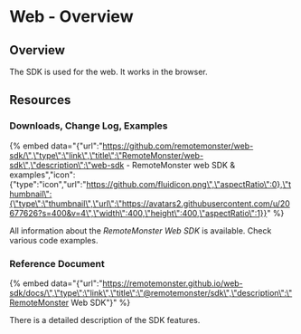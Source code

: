 # Web - Overview

## Overview

The SDK is used for the web. It works in the browser.

## Resources

### Downloads, Change Log, Examples

{% embed data="{\"url\":\"https://github.com/remotemonster/web-sdk/\",\"type\":\"link\",\"title\":\"RemoteMonster/web-sdk\",\"description\":\"web-sdk - RemoteMonster web SDK & examples\",\"icon\":{\"type\":\"icon\",\"url\":\"https://github.com/fluidicon.png\",\"aspectRatio\":0},\"thumbnail\":{\"type\":\"thumbnail\",\"url\":\"https://avatars2.githubusercontent.com/u/20677626?s=400&v=4\",\"width\":400,\"height\":400,\"aspectRatio\":1}}" %}

All information about the _RemoteMonster Web SDK_ is available. Check various code examples.

### Reference Document

{% embed data="{\"url\":\"https://remotemonster.github.io/web-sdk/docs/\",\"type\":\"link\",\"title\":\"@remotemonster/sdk\",\"description\":\"RemoteMonster Web SDK\"}" %}

There is a detailed description of the SDK features.

